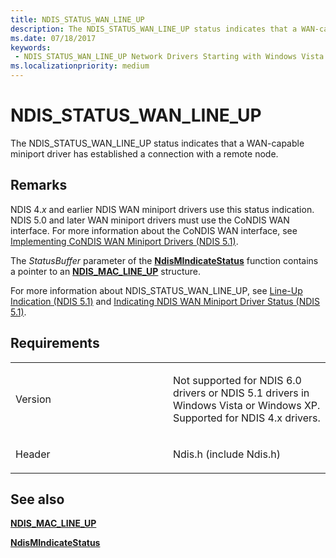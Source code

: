 ```yaml
---
title: NDIS_STATUS_WAN_LINE_UP
description: The NDIS_STATUS_WAN_LINE_UP status indicates that a WAN-capable miniport driver has established a connection with a remote node.
ms.date: 07/18/2017
keywords:
 - NDIS_STATUS_WAN_LINE_UP Network Drivers Starting with Windows Vista
ms.localizationpriority: medium
---
```


# NDIS\_STATUS\_WAN\_LINE\_UP


The NDIS\_STATUS\_WAN\_LINE\_UP status indicates that a WAN-capable miniport driver has established a connection with a remote node.

## Remarks

NDIS 4.*x* and earlier NDIS WAN miniport drivers use this status indication. NDIS 5.0 and later WAN miniport drivers must use the CoNDIS WAN interface. For more information about the CoNDIS WAN interface, see [Implementing CoNDIS WAN Miniport Drivers (NDIS 5.1)](/previous-versions/windows/hardware/network/ff546752(v=vs.85)).

The *StatusBuffer* parameter of the [**NdisMIndicateStatus**](/previous-versions/windows/hardware/network/ff553538(v=vs.85)) function contains a pointer to an [**NDIS\_MAC\_LINE\_UP**](/previous-versions/windows/hardware/network/ff557058(v=vs.85)) structure.

For more information about NDIS\_STATUS\_WAN\_LINE\_UP, see [Line-Up Indication (NDIS 5.1)](/previous-versions/windows/hardware/network/ff549189(v=vs.85)) and [Indicating NDIS WAN Miniport Driver Status (NDIS 5.1)](/previous-versions/windows/hardware/network/ff546867(v=vs.85)).

## Requirements

<table>
<colgroup>
<col width="50%" />
<col width="50%" />
</colgroup>
<tbody>
<tr class="odd">
<td><p>Version</p></td>
<td><p>Not supported for NDIS 6.0 drivers or NDIS 5.1 drivers in Windows Vista or Windows XP. Supported for NDIS 4.x drivers.</p></td>
</tr>
<tr class="even">
<td><p>Header</p></td>
<td>Ndis.h (include Ndis.h)</td>
</tr>
</tbody>
</table>

## See also


[**NDIS\_MAC\_LINE\_UP**](/previous-versions/windows/hardware/network/ff557058(v=vs.85))

[**NdisMIndicateStatus**](/previous-versions/windows/hardware/network/ff553538(v=vs.85))

 

